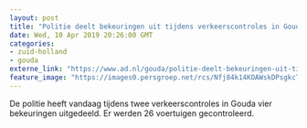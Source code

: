 ```yaml
---
layout: post
title: "Politie deelt bekeuringen uit tijdens verkeerscontroles in Gouda"
date: Wed, 10 Apr 2019 20:26:00 GMT
categories: 
- zuid-holland 
- gouda 
externe_link: "https://www.ad.nl/gouda/politie-deelt-bekeuringen-uit-tijdens-verkeerscontroles-in-gouda~a11909b4/"
feature_image: "https://images0.persgroep.net/rcs/Nfj84k14KOAWskDPsgkcTYgrwSM/diocontent/145265732/_fitwidth/400/?appId=21791a8992982cd8da851550a453bd7f&quality=0.7"
---
```


De politie heeft vandaag tijdens twee verkeerscontroles in Gouda vier bekeuringen uitgedeeld. Er werden 26 voertuigen gecontroleerd.
